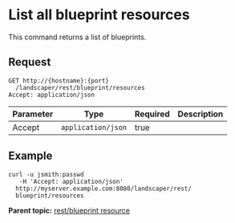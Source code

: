# List all blueprint resources

This command returns a list of blueprints.

## Request

```
GET http://{hostname}:{port}
  /landscaper/rest/blueprint/resources
Accept: application/json

```

|Parameter|Type|Required|Description|
|---------|----|--------|-----------|
|Accept|`application/json`|true| |

## Example

```
curl -u jsmith:passwd 
   -H 'Accept: application/json'
  http://myserver.example.com:8080/landscaper/rest/
  blueprint/resources
```

**Parent topic:** [rest/blueprint resource](../../com.ibm.edt.api.doc/topics/rest_blueprint_.md)

